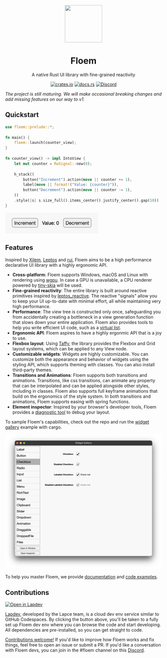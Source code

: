 <div align="center">
<img width=120 height=120 src="https://lap.dev/images/floem.svg"></img>


# Floem

A native Rust UI library with fine-grained reactivity

[![crates.io](https://img.shields.io/crates/v/floem.svg)](https://crates.io/crates/floem)
[![docs.rs](https://docs.rs/floem/badge.svg)](https://docs.rs/floem)
[![Discord](https://img.shields.io/discord/946858761413328946?color=%237289DA&label=discord)](https://discord.gg/RB6cRYerXX)

</div>

_The project is still maturing. We will make occasional breaking changes and add missing features on our way to v1._

## Quickstart

```rust
use floem::prelude::*;

fn main() {
    floem::launch(counter_view);
}

fn counter_view() -> impl IntoView {
    let mut counter = RwSignal::new(0);

    h_stack((
        button("Increment").action(move || counter += 1),
        label(move || format!("Value: {counter}")),
        button("Decrement").action(move || counter -= 1),
    ))
    .style(|s| s.size_full().items_center().justify_center().gap(10))
}

```


<img src="docs/img/quickstart.png" width="300"/>


## Features

Inspired by [Xilem](https://github.com/linebender/xilem), [Leptos](https://github.com/leptos-rs/leptos) and [rui](https://github.com/audulus/rui), Floem aims to be a high performance declarative UI library with a highly ergonomic API.

- **Cross-platform**: Floem supports Windows, macOS and Linux with rendering using [wgpu](https://github.com/gfx-rs/wgpu). In case a GPU is unavailable, a CPU renderer powered by [tiny-skia](https://github.com/RazrFalcon/tiny-skia) will be used.
- **Fine-grained reactivity**: The entire library is built around reactive primitives inspired by [leptos_reactive](https://crates.io/crates/leptos_reactive). The reactive "signals" allow you to keep your UI up-to-date with minimal effort, all while maintaining very high performance.
- **Performance**: The view tree is constructed only once, safeguarding you from accidentally creating a bottleneck in a view generation function that slows down your entire application. Floem also provides tools to help you write efficient UI code, such as a [virtual list](https://github.com/lapce/floem/tree/main/examples/virtual_list).
- **Ergonomic API**: Floem aspires to have a highly ergonmic API that is a joy to use. 
- **Flexbox layout**: Using [Taffy](https://crates.io/crates/taffy), the library provides the Flexbox and Grid layout systems, which can be applied to any View node.
- **Customizable widgets**: Widgets are highly customizable. You can customize both the appearance and behavior of widgets using the styling API, which supports theming with classes. You can also install third-party themes.
- **Transitions and Animations**: Floem supports both transitions and animations. Transitions, like css transitions, can animate any property that can be interpolated and can be applied alongside other styles, including in classes. 
        Floem also supports full keyframe animations that build on the ergonomics of the style system. In both transitions and animations, Floem supports easing with spring functions.
- **Element inspector**: Inspired by your browser's developer tools, Floem provides a [diagnostic tool](docs/img/inspector.png) to debug your layout.

To sample Floem's capabilities, check out the repo and run the [widget gallery](examples/widget-gallery/src/main.rs) example with cargo.

![Widget gallery](docs/img/widget-gallery.png)

To help you master Floem, we provide [documentation](https://docs.rs/floem) and [code examples](examples/).

## Contributions

<a href="https://ws.lap.dev/#https://github.com/lapce/floem" target="_blank">
      <img src="https://lap.dev/images/open-in-lapdev.svg?version=8" alt="Open in Lapdev">
</a>

[Lapdev](https://lap.dev/), developed by the Lapce team, is a cloud dev env service similar to GitHub Codespaces. By clicking the button above, you'll be taken to a fully set up Floem dev env where you can browse the code and start developing. All dependencies are pre-installed, so you can get straight to code.

[Contributions welcome!](CONTRIBUTING.md) If you'd like to improve how Floem works and fix things, feel free to open an issue or submit a PR. If you'd like a conversation with Floem devs, you can join in the #floem channel on this [Discord](https://discord.gg/RB6cRYerXX).

